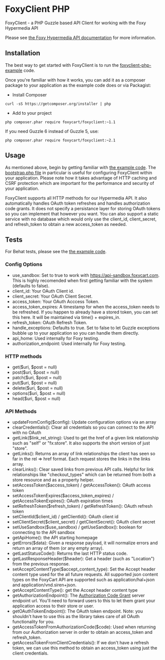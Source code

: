 # FoxyClient PHP
FoxyClient - a PHP Guzzle based API Client for working with the Foxy Hypermedia API

Please see <a href="https://api.foxycart.com/docs">the Foxy Hypermedia API documentation</a> for more information.

## Installation

The best way to get started with FoxyClient is to run the <a href="https://github.com/FoxyCart/foxyclient-php-example">foxyclient-php-example</a> code.

Once you're familiar with how it works, you can add it as a composer package to your application as the example code does or via Packagist:

 * Install Composer

`curl -sS https://getcomposer.org/installer | php`

 * Add to your project

`php composer.phar require foxycart/foxyclient:~1.1`

If you need Guzzle 6 instead of Guzzle 5, use:

`php composer.phar require foxycart/foxyclient:~2.1`

## Usage

As mentioned above, begin by getting familiar with <a href="https://github.com/FoxyCart/foxyclient-php-example">the example code</a>. The <a href="https://github.com/FoxyCart/foxyclient-php-example/blob/master/bootstrap.php">bootstrap.php file</a> in particular is useful for configuring FoxyClient within your application. Please note how it takes advantage of HTTP caching and CSRF protection which are important for the performance and security of your application.

FoxyClient supports all HTTP methods for our Hypermedia API. It also automatically handles OAuth token refreshes and handles authorization code grants. It does not specify a persistance layer for storing OAuth tokens so you can implement that however you want. You can also support a static service with no database which would only use the client_id, client_secret, and refresh_token to obtain a new access_token as needed.

## Tests

For Behat tests, please see the <a href="https://github.com/FoxyCart/foxyclient-php-example/blob/master/features/">the example code</a>.

### Config Options
 * use_sandbox: Set to true to work with https://api-sandbox.foxycart.com. This is highly recomended when first getting familiar with the system (defaults to false).
 * client_id: Your OAuth Client id.
 * client_secret: Your OAuth Client Secret.
 * access_token: Your OAuth Acccess Token.
 * access_token_expires: A timestamp for when the access_token needs to be refreshed. If you happen to already have a stored token, you can set this here. It will be maintained via time() + expires_in.
 * refresh_token: OAuth Refresh Token.
 * handle_exceptions: Defaults to true. Set to false to let Guzzle exceptions bubble up to your application so you can handle them directly.
 * api_home: Used internally for Foxy testing.
 * authorization_endpoint: Used internally for Foxy testing.

### HTTP methods
 * get($uri, $post = null)
 * post($uri, $post = null)
 * patch($uri, $post = null)
 * put($uri, $post = null)
 * delete($uri, $post = null)
 * options($uri, $post = null)
 * head($uri, $post = null)

### API Methods
 * updateFromConfig($config): Update configuration options via an array
 * clearCredentials(): Clear all credentials so you can connect to the API with no OAuth
 * getLink($link_rel_string): Used to get the href of a given link relationship such as "self" or "fx:store". It also supports the short version of just "store".
 * getLinks(): Returns an array of link relationships the client has seen so far in the rel => href format. Each request stores the links in the links array.
 * clearLinks(): Clear saved links from previous API calls. Helpful for link relationships like "checkout_types" which can be returned from both a store resource and as a property helper.
 * setAccessToken($access_token) / getAccessToken(): OAuth access token
 * setAccessTokenExpires($access_token_expires) / getAccessTokenExpires(): OAuth expiration times
 * setRefreshToken($refresh_token) / getRefreshToken(): OAuth refresh token
 * setClientId($client_id) / getClientId(): OAuth client id
 * setClientSecret($client_secret) / getClientSecret(): OAuth client secret
 * setUseSandbox($use_sandbox) / getUseSandbox(): boolean for connecting to the API sandbox
 * getApiHome(): the API starting homepage
 * getErrors($data): Given a response payload, it will normalize errors and return an array of them (or any empty array).
 * getLastStatusCode(): Returns the last HTTP status code.
 * getLastResponseHeader($header): Get a header (such as "Location") from the previous response.
 * setAcceptContentType($accept_content_type): Set the Accept header content type used for the all future requests. All supported json content types on the FoxyCart API are supported such as application/hal+json and application/vnd.siren+json.
 * getAcceptContentType(): get the Accept header content type
 * getAuthorizationEndpoint(): The <a href="https://tools.ietf.org/html/rfc6749#section-4.1">Authorization Code Grant</a> server endpoint url. You'll need to forward users to this to let them grant your application access to their store or user.
 * getOAuthTokenEndpoint(): The OAuth token endpoint. Note: you shouldn't have to use this as the library takes care of all OAuth functionality for you.
 * getAccessTokenFromAuthorizationCode($code): Used when returning from our Authorization server in order to obtain an access_token and refresh_token.
 * getAccessTokenFromClientCredentials(): If we don't have a refresh token, we can use this method to obtain an access_token using just the client credentials.
